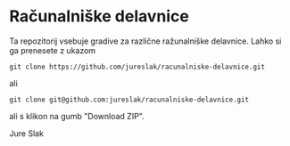 Računalniške delavnice
======================

Ta repozitorij vsebuje gradive za različne ražunalniške delavnice.
Lahko si ga prenesete z ukazom

```
git clone https://github.com/jureslak/racunalniske-delavnice.git
```
ali
```
git clone git@github.com:jureslak/racunalniske-delavnice.git
```
ali s klikon na gumb "Download ZIP".

Jure Slak
